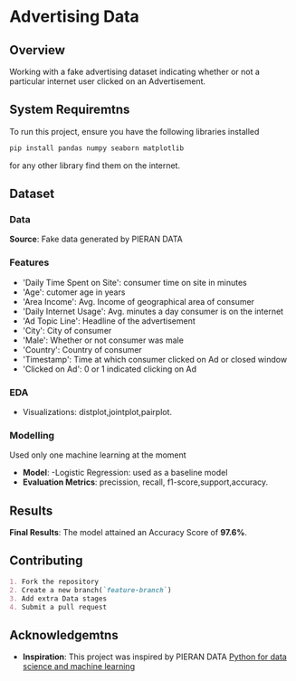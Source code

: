 # Advertising Data

## Overview
Working with a fake advertising dataset indicating whether or not a particular internet user clicked on an Advertisement.

## System Requiremtns
To run this project, ensure you have the following libraries installed
```bash
pip install pandas numpy seaborn matplotlib
```
for any other library find them on the internet.
## Dataset

### Data
**Source**: Fake data generated by PIERAN DATA

### Features
* 'Daily Time Spent on Site': consumer time on site in minutes
* 'Age': cutomer age in years
* 'Area Income': Avg. Income of geographical area of consumer
* 'Daily Internet Usage': Avg. minutes a day consumer is on the internet
* 'Ad Topic Line': Headline of the advertisement
* 'City': City of consumer
* 'Male': Whether or not consumer was male
* 'Country': Country of consumer
* 'Timestamp': Time at which consumer clicked on Ad or closed window
* 'Clicked on Ad': 0 or 1 indicated clicking on Ad

### EDA
* Visualizations: distplot,jointplot,pairplot.

### Modelling
Used only one machine learning at the moment
- **Model**:
    -Logistic Regression: used as a baseline model
- **Evaluation Metrics**: precission, recall, f1-score,support,accuracy.

## Results
**Final Results**: The model attained an Accuracy Score of **97.6%**.

## Contributing
```markdown
1. Fork the repository
2. Create a new branch(`feature-branch`)
3. Add extra Data stages
4. Submit a pull request
```

## Acknowledgemtns
- **Inspiration**: This project was inspired by PIERAN DATA [Python for data science and machine learning](https://www.udemy.com/course/python-for-data-science-and-machine-learning-bootcamp/?couponCode=ST6MT103124)